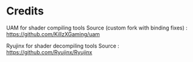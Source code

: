 ﻿# Credits

UAM for shader compiling tools
Source (custom fork with binding fixes) : https://github.com/KillzXGaming/uam

Ryujinx for shader decompiling tools
Source : https://github.com/Ryujinx/Ryujinx